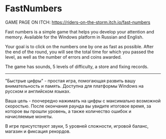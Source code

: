# FastNumbers


GAME PAGE ON ITCH: https://riders-on-the-storm.itch.io/fast-numbers


Fast numbers is a simple game that helps you develop your attention and memory. Available for the Windows platform in Russian and English.

Your goal is to click on the numbers one by one as fast as possible. After the end of the round, you will see the total time for which you passed the level, as well as the number of errors and coins awarded.

The game has sounds, 5 levels of difficulty, a store and fixing records.

---
"Быстрые цифры" - простая игра, помогающая развить вашу внимательность и память. Доступна для платформы Windows на русском и английском языках.

Ваша цель - поочередно нажимать на цифры с максимально возможной скоростью. После окончания раунда вы увидите итоговое время, за которое вы прошли уровень, а также количество ошибок и начисляемые монеты.

В игре присутствуют звуки, 5 уровней сложности, игровой баланс, магазин и фиксация рекордов.
